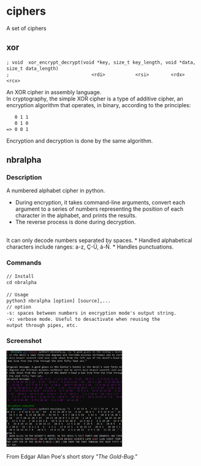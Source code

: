 # ciphers
A set of ciphers

## xor
```
; void  xor_encrypt_decrypt(void *key, size_t key_length, void *data, size_t data_length)
;                              <rdi>           <rsi>        <rdx>            <rcx>
```
An XOR cipher in assembly language.<br />
In cryptography, the simple XOR cipher is a type of additive
cipher, an encryption algorithm that operates, in binary,
according to the principles:<br />
```
   0 1 1
   0 1 0
=> 0 0 1
```
Encryption and decryption is done by the same algorithm.


## nbralpha

### Description
A numbered alphabet cipher in python.
* During encryption, it takes command-line arguments, convert each argument to a series of numbers representing the position of each character in the alphabet, and prints the results.
* The reverse process is done during decryption.<br />
<br />
It can only decode numbers separated by spaces.
* Handled alphabetical characters include ranges: a-z, Ç-Ü, á-Ñ.
* Handles punctuations.

### Commands
```
// Install
cd nbralpha

// Usage
python3 nbralpha [option] [source],...
// option
-s: spaces between numbers in encryption mode's output string.
-v: verbose mode. Useful to desactivate when reusing the
output through pipes, etc.

```

### Screenshot
 <p>
    <img src="/screenshots/nbralpha.png" width="60%" />
 </p>
 From Edgar Allan Poe's short story <i>"The Gold-Bug."</i>
